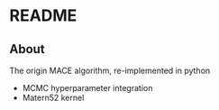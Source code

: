 # README

## About

The origin MACE algorithm, re-implemented in python

- MCMC hyperparameter integration
- Matern52 kernel
